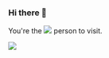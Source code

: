 ### Hi there 👋

You're the  <img src="https://visitor-badge.glitch.me/badge?page_id=nathnet" />  person to visit.

<img src="https://github-readme-stats.vercel.app/api?username=nathnet&show_icons=true&theme=algolia" />

<!--
**nathnet/nathnet** is a ✨ _special_ ✨ repository because its `README.md` (this file) appears on your GitHub profile.

Here are some ideas to get you started:

- 🔭 I’m currently working on ...
- 🌱 I’m currently learning ...
- 👯 I’m looking to collaborate on ...
- 🤔 I’m looking for help with ...
- 💬 Ask me about ...
- 📫 How to reach me: ...
- 😄 Pronouns: ...
- ⚡ Fun fact: ...
-->
